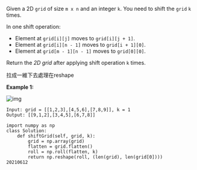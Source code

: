 Given a 2D `grid` of size `m x n` and an integer `k`. You need to shift the `grid` `k` times.

In one shift operation:

- Element at `grid[i][j]` moves to `grid[i][j + 1]`.
- Element at `grid[i][n - 1]` moves to `grid[i + 1][0]`.
- Element at `grid[m - 1][n - 1]` moves to `grid[0][0]`.

Return the *2D grid* after applying shift operation `k` times.

拉成一維下去處理在reshape

**Example 1:**

![img](https://assets.leetcode.com/uploads/2019/11/05/e1.png)

```
Input: grid = [[1,2,3],[4,5,6],[7,8,9]], k = 1
Output: [[9,1,2],[3,4,5],[6,7,8]]
```

```
import numpy as np
class Solution:
	def shiftGrid(self, grid, k):
        grid = np.array(grid)
        flatten = grid.flatten()
        roll = np.roll(flatten, k)
        return np.reshape(roll, (len(grid), len(grid[0])))
20210612
```


